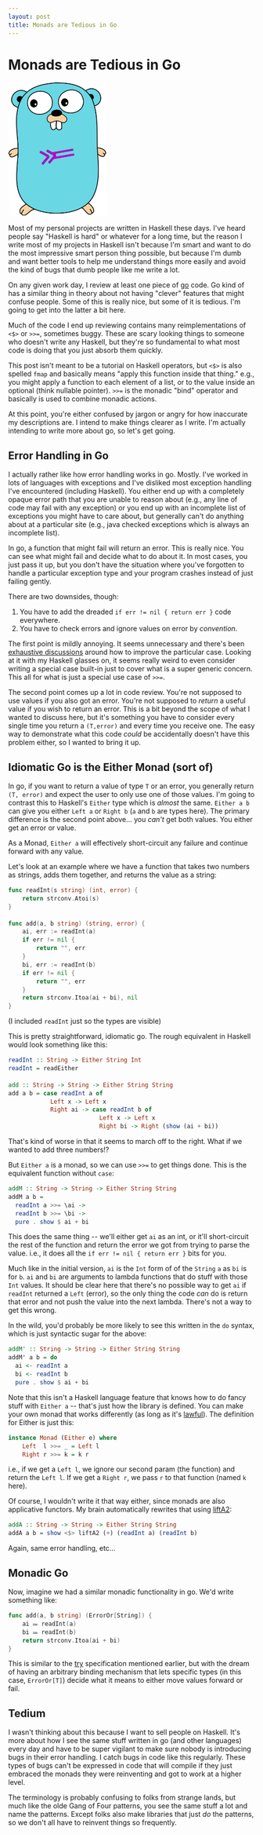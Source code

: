 ```yaml
---
layout: post
title: Monads are Tedious in Go
---
```


# Monads are Tedious in Go

<div>
    <img src="/images/gonad.png" alt="mqtt"
        title="Monads in Go"
        class="floatleft" width="200" height="272" />
</div>

Most of my personal projects are written in Haskell these days.
I've heard people say "Haskell is hard" or whatever for a long time,
but the reason I write most of my projects in Haskell isn't because
I'm smart and want to do the most impressive smart person thing
possible, but because I'm dumb and want better tools to help me
understand things more easily and avoid the kind of bugs that dumb
people like me write a lot.

On any given work day, I review at least one piece of
[go](https://golang.org) code.  Go kind of has a similar thing in
theory about not having "clever" features that might confuse people.
Some of this is really nice, but some of it is tedious.  I'm going to
get into the latter a bit here.

Much of the code I end up reviewing contains many reimplementations of
`<$>` or `>>=`, sometimes buggy.  These are scary looking things to
someone who doesn't write any Haskell, but they're so fundamental to
what most code is doing that you just absorb them quickly.

This post isn't meant to be a tutorial on Haskell operators, but `<$>`
is also spelled `fmap` and basically means "apply this function inside
that thing."  e.g., you might apply a function to each element of a
list, or to the value inside an optional (think nullable pointer).
`>>=` is the monadic "bind" operator and basically is used to combine
monadic actions.

At this point, you're either confused by jargon or angry for how
inaccurate my descriptions are.  I intend to make things clearer as I
write.  I'm actually intending to write more about go, so let's get
going.

## Error Handling in Go

I actually rather like how error handling works in go.  Mostly.  I've
worked in lots of languages with exceptions and I've disliked most
exception handling I've encountered (including Haskell).  You either
end up with a completely opaque error path that you are unable to
reason about (e.g., any line of code may fail with any exception) or
you end up with an incomplete list of exceptions you might have to
care about, but generally can't do anything about at a particular site
(e.g., java checked exceptions which is always an incomplete list).

In go, a function that might fail will return an error.  This is
really nice.  You can see what might fail and decide what to do about
it.  In most cases, you just pass it up, but you don't have the
situation where you've forgotten to handle a particular exception type
and your program crashes instead of just failing gently.

There are two downsides, though:

1. You have to add the dreaded `if err != nil { return err }` code
   everywhere.
2. You have to check errors and ignore values on error by
   *convention*.

The first point is mildly annoying.  It seems unnecessary and there's
been [exhaustive discussions][try] around how to
improve the particular case.  Looking at it with my Haskell glasses
on, it seems really weird to even consider writing a special case
built-in just to cover what is a super generic concern.  This all for
what is just a special use case of `>>=`.

The second point comes up a lot in code review. You're not supposed to
use values if you also got an error.  You're not supposed to *return*
a useful value if you wish to return an error.  This is a bit beyond
the scope of what I wanted to discuss here, but it's something you
have to consider every single time you return a `(T,error)` and every
time you receive one.  The easy way to demonstrate what this code
*could* be accidentally doesn't have this problem either, so I wanted
to bring it up.

## Idiomatic Go is the Either Monad (sort of)

In go, if you want to return a value of type `T` or an error, you
generally return `(T, error)` and expect the user to only use one of
those values.  I'm going to contrast this to Haskell's `Either` type
which is *almost* the same.  `Either a b` can give you either `Left a`
or `Right b` (`a` and `b` are types here).  The primary difference is
the second point above...  you *can't* get both values.  You either
get an error or value.

As a Monad, `Either a` will effectively short-circuit any failure and
continue forward with any value.

Let's look at an example where we have a function that takes two
numbers as strings, adds them together, and returns the value as a
string:

```go
func readInt(s string) (int, error) {
	return strconv.Atoi(s)
}

func add(a, b string) (string, error) {
	ai, err := readInt(a)
	if err != nil {
		return "", err
	}
	bi, err := readInt(b)
	if err != nil {
		return "", err
	}
	return strconv.Itoa(ai + bi), nil
}
```

(I included `readInt` just so the types are visible)

This is pretty straightforward, idiomatic go.  The rough equivalent in
Haskell would look something like this:

```haskell
readInt :: String -> Either String Int
readInt = readEither

add :: String -> String -> Either String String
add a b = case readInt a of
            Left x -> Left x
            Right ai -> case readInt b of
                          Left x -> Left x
                          Right bi -> Right (show (ai + bi))
```

That's kind of worse in that it seems to march off to the right.  What
if we wanted to add three numbers!?

But `Either a` is a monad, so we can use `>>=` to get things done.
This is the equivalent function without `case`:

```haskell
addM :: String -> String -> Either String String
addM a b =
  readInt a >>= \ai ->
  readInt b >>= \bi ->
  pure . show $ ai + bi
```

This does the same thing -- we'll either get `ai` as an int, or it'll
short-circuit the rest of the function and return the error we got
from trying to parse the value.  i.e., it does all the `if err != nil
{ return err }` bits for you.

Much like in the initial version, `ai` is the `Int` form of of the
`String` `a` as `bi` is for `b`.  `ai` and `bi` are arguments to
lambda functions that do stuff with those `Int` values.  It should be
clear here that there's no possible way to get `ai` if `readInt`
returned a `Left` (error), so the only thing the code *can* do is
return that error and not push the value into the next lambda.
There's not a way to get this wrong.

In the wild, you'd probably be more likely to see this written in the
`do` syntax, which is just syntactic sugar for the above:

```haskell
addM' :: String -> String -> Either String String
addM' a b = do
  ai <- readInt a
  bi <- readInt b
  pure . show $ ai + bi
```

Note that this isn't a Haskell language feature that knows how to do
fancy stuff with `Either a` -- that's just how the library is
defined.  You can make your own monad that works differently (as long
as it's [lawful](https://wiki.haskell.org/Monad_laws)).  The
definition for Either is just this:

```haskell
instance Monad (Either e) where
    Left  l >>= _ = Left l
    Right r >>= k = k r
```

i.e., if we get a `Left l`, we ignore our second param (the function)
and return the `Left l`.  If we get a `Right r`, we pass `r` to that
function (named `k` here).

Of course, I wouldn't write it that way either, since monads are also
applicative functors.  My brain automatically rewrites that using
[liftA2][liftA2]:

```haskell
addA :: String -> String -> Either String String
addA a b = show <$> liftA2 (+) (readInt a) (readInt b)
```

Again, same error handling, etc...

## Monadic Go

Now, imagine we had a similar monadic functionality in go.  We'd
write something like:

```go
func add(a, b string) (ErrorOr[String]) {
	ai ⩴ readInt(a)
	bi ⩴ readInt(b)
	return strconv.Itoa(ai + bi)
}
```

This is similar to the [try][try] specification mentioned earlier, but
with the dream of having an arbitrary binding mechanism that lets
specific types (in this case, `ErrorOr[T]`) decide what it means to
either move values forward or fail.

## Tedium

I wasn't thinking about this because I want to sell people on Haskell.
It's more about how I see the same stuff written in go (and other
languages) every day and have to be super vigilant to make sure nobody
is introducing bugs in their error handling.  I catch bugs in code
like this regularly.  These types of bugs can't be expressed in code
that will compile if they just embraced the monads they were
reinventing and got to work at a higher level.

The terminology is probably confusing to folks from strange lands, but
much like the olde Gang of Four patterns, you see the same stuff a lot
and name the patterns.  Except folks also make libraries that just
*do* the patterns, so we don't all have to reinvent things so
frequently.

[try]: https://github.com/golang/go/issues/32437
[liftA2]: https://hackage.haskell.org/package/base-4.15.0.0/docs/Control-Applicative.html#v:liftA2
